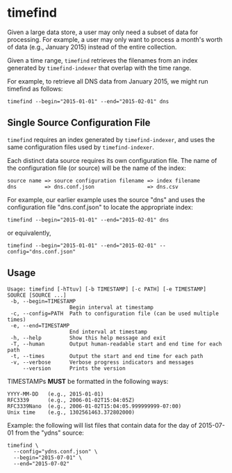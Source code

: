 # timefind

Given a large data store, a user may only need a subset of data for processing.
For example, a user may only want to process a month's worth of data
(e.g., January 2015) instead of the entire collection.

Given a time range, `timefind` retrieves the filenames from an index generated
by `timefind-indexer` that overlap with the time range.

For example, to retrieve all DNS data from January 2015, we might run timefind
as follows:

    timefind --begin="2015-01-01" --end="2015-02-01" dns

## Single Source Configuration File

`timefind` requires an index generated by `timefind-indexer`, and uses the same
configuration files used by `timefind-indexer`.

Each distinct data source requires its own configuration file. The name of the
configuration file (or source) will be the name of the index:

    source name => source configuration filename => index filename
    dns         => dns.conf.json                 => dns.csv

For example, our earlier example uses the source "dns" and uses the
configuration file "dns.conf.json" to locate the appropriate index:

    timefind --begin="2015-01-01" --end="2015-02-01" dns

or equivalently,

    timefind --begin="2015-01-01" --end="2015-02-01" --config="dns.conf.json"

## Usage

    Usage: timefind [-hTtuv] [-b TIMESTAMP] [-c PATH] [-e TIMESTAMP] SOURCE [SOURCE ...]
     -b, --begin=TIMESTAMP
                        Begin interval at timestamp
     -c, --config=PATH  Path to configuration file (can be used multiple times)
     -e, --end=TIMESTAMP
                        End interval at timestamp
     -h, --help         Show this help message and exit
     -T, --human        Output human-readable start and end time for each path
     -t, --times        Output the start and end time for each path
     -v, --verbose      Verbose progress indicators and messages
	     --version      Prints the version

TIMESTAMPs **MUST** be formatted in the following ways:

    YYYY-MM-DD   (e.g., 2015-01-01)
    RFC3339      (e.g., 2006-01-02T15:04:05Z)
    RFC3339Nano  (e.g., 2006-01-02T15:04:05.999999999-07:00)
    Unix time    (e.g., 1302561463.372802000)

Example: the following will list files that contain data for the day of
2015-07-01 from the "ydns" source:

    timefind \
      --config="ydns.conf.json" \
      --begin="2015-07-01" \
      --end="2015-07-02"
